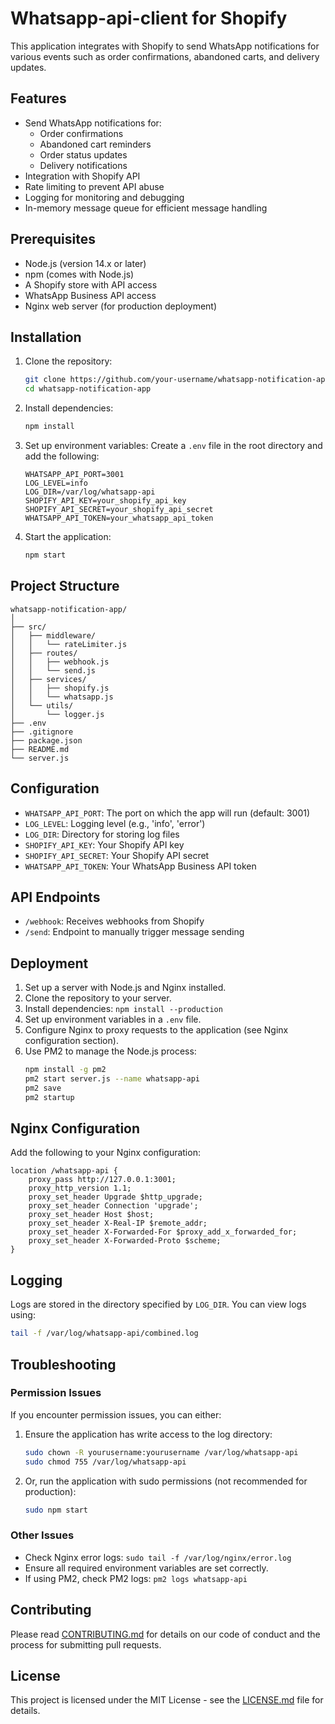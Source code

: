 # Whatsapp-api-client for Shopify

This application integrates with Shopify to send WhatsApp notifications for various events such as order confirmations, abandoned carts, and delivery updates. 

## Features

- Send WhatsApp notifications for:
  - Order confirmations
  - Abandoned cart reminders
  - Order status updates
  - Delivery notifications
- Integration with Shopify API
- Rate limiting to prevent API abuse
- Logging for monitoring and debugging
- In-memory message queue for efficient message handling

## Prerequisites

- Node.js (version 14.x or later)
- npm (comes with Node.js)
- A Shopify store with API access
- WhatsApp Business API access
- Nginx web server (for production deployment)

## Installation

1. Clone the repository:
   ```bash
   git clone https://github.com/your-username/whatsapp-notification-app.git
   cd whatsapp-notification-app
   ```

2. Install dependencies:
   ```bash
   npm install
   ```

3. Set up environment variables:
   Create a `.env` file in the root directory and add the following:
   ```
   WHATSAPP_API_PORT=3001
   LOG_LEVEL=info
   LOG_DIR=/var/log/whatsapp-api
   SHOPIFY_API_KEY=your_shopify_api_key
   SHOPIFY_API_SECRET=your_shopify_api_secret
   WHATSAPP_API_TOKEN=your_whatsapp_api_token
   ```

4. Start the application:
   ```bash
   npm start
   ```

## Project Structure

```
whatsapp-notification-app/
│
├── src/
│   ├── middleware/
│   │   └── rateLimiter.js
│   ├── routes/
│   │   ├── webhook.js
│   │   └── send.js
│   ├── services/
│   │   ├── shopify.js
│   │   └── whatsapp.js
│   └── utils/
│       └── logger.js
├── .env
├── .gitignore
├── package.json
├── README.md
└── server.js
```

## Configuration

- `WHATSAPP_API_PORT`: The port on which the app will run (default: 3001)
- `LOG_LEVEL`: Logging level (e.g., 'info', 'error')
- `LOG_DIR`: Directory for storing log files
- `SHOPIFY_API_KEY`: Your Shopify API key
- `SHOPIFY_API_SECRET`: Your Shopify API secret
- `WHATSAPP_API_TOKEN`: Your WhatsApp Business API token

## API Endpoints

- `/webhook`: Receives webhooks from Shopify
- `/send`: Endpoint to manually trigger message sending

## Deployment

1. Set up a server with Node.js and Nginx installed.
2. Clone the repository to your server.
3. Install dependencies: `npm install --production`
4. Set up environment variables in a `.env` file.
5. Configure Nginx to proxy requests to the application (see Nginx configuration section).
6. Use PM2 to manage the Node.js process:
   ```bash
   npm install -g pm2
   pm2 start server.js --name whatsapp-api
   pm2 save
   pm2 startup
   ```

## Nginx Configuration

Add the following to your Nginx configuration:

```nginx
location /whatsapp-api {
    proxy_pass http://127.0.0.1:3001;
    proxy_http_version 1.1;
    proxy_set_header Upgrade $http_upgrade;
    proxy_set_header Connection 'upgrade';
    proxy_set_header Host $host;
    proxy_set_header X-Real-IP $remote_addr;
    proxy_set_header X-Forwarded-For $proxy_add_x_forwarded_for;
    proxy_set_header X-Forwarded-Proto $scheme;
}
```

## Logging

Logs are stored in the directory specified by `LOG_DIR`. You can view logs using:
```bash
tail -f /var/log/whatsapp-api/combined.log
```

## Troubleshooting

### Permission Issues
If you encounter permission issues, you can either:

1. Ensure the application has write access to the log directory:
   ```bash
   sudo chown -R yourusername:yourusername /var/log/whatsapp-api
   sudo chmod 755 /var/log/whatsapp-api
   ```

2. Or, run the application with sudo permissions (not recommended for production):
   ```bash
   sudo npm start
   ```

### Other Issues
- Check Nginx error logs: `sudo tail -f /var/log/nginx/error.log`
- Ensure all required environment variables are set correctly.
- If using PM2, check PM2 logs: `pm2 logs whatsapp-api`

## Contributing

Please read [CONTRIBUTING.md](CONTRIBUTING.md) for details on our code of conduct and the process for submitting pull requests.

## License

This project is licensed under the MIT License - see the [LICENSE.md](LICENSE.md) file for details.
